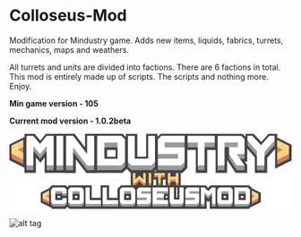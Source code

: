 # Colloseus-Mod
Modification for Mindustry game. Adds new items, liquids, fabrics, turrets, mechanics, maps and weathers.

All turrets and units are divided into factions. There are 6 factions in total. 
This mod is entirely made up of scripts. The scripts and nothing more. Enjoy. 

**Min game version - 105**

**Current mod version - 1.0.2beta**

![Logo](sprites-override/ui/logo.png)
 
![alt tag](https://drive.google.com/file/d/1lN8iE2AY3r5uXtC6KiiKlzKAygjct9JG/view?usp=drivesdk "Screenshot")​
